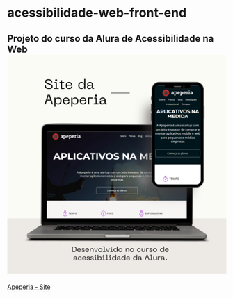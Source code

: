 # acessibilidade-web-front-end
 Projeto do curso da Alura de Acessibilidade na Web
![Apeperia](Apeperia.png)
---
[Apeperia - Site](https://maleixorm.github.io/acessibilidade-web-front-end/)
